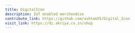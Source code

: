 ```yaml
---
title: DigitalIcon
description: IoT enabled merchendise
contribute_link: https://github.com/ashtam55/Digital_Icon
visit_link: https://di.akriya.co.in/shop
---
```

